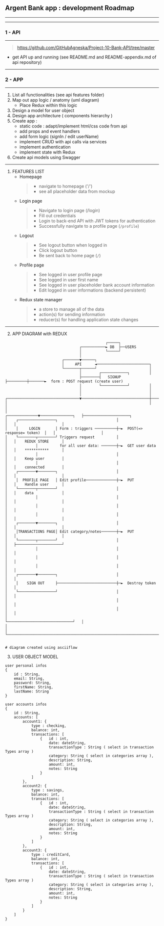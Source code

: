 ##  Argent Bank app : development Roadmap
---

---
### 1 - API
---
 > https://github.com/GitHubAgneska/Project-10-Bank-API/tree/master
- get API up and running (see README.md and README-appendix.md of api repository)

---
### 2 - APP
---
1. List all functionalities (see api features folder)
2. Map out app logic / anatomy (uml diagram)
   + Place Redux within this logic
3. Design a model for user object
4. Design app architecture ( components hierarchy )
5. Create app : 
    - static code : adapt/implement html/css code from api 
    - add props and event handlers
    - add form logic (signIn / edit userName)
    - implement CRUD with api calls via services
    - implement authentication
    - implement state with Redux
6. Create api models using Swagger

---
1. FEATURES LIST
    - Homepage
        > - navigate to homepage ('/')
        > - see all placeholder data from mockup
    - Login page
        > - Navigate to login page (/login)
        > - Fill out credentials
        > - Login to back-end API with JWT tokens for authentication
        > - Successfully navigate to a profile page (`/profile`)
    - Logout
        > - See logout button when logged in
        > - Click logout button
        > - Be sent back to home page (`/`)
    - Profile page
        > - See logged in user profile page
        > - See logged in user first name
        > - See logged in user placeholder bank account information
        > - Edit logged in user informations (backend persistent)
    - Redux state manager
        > - a store to manage all of the data
        > - action(s) for sending information
        > - reducer(s) for handling application state changes
---

2. APP DIAGRAM with REDUX
```
                                              ┌─────┐
                                  ┌───────────► DB  ├──USERS
                                  │           └─────┘
                                  │
                          ┌───────▼──────┐
                          │     API      ◄────────────────────────┐
                          └───────┬──────┘                        │
                                  │        ┌────────────┐         │
                                  ├────────┤   SIGNUP   ├─────────┼───────►  form : POST request (create user)
                                  │        └────────────┘         │
                                  │                               │
                                  │                               │
┌─────────────────────────────────▼───────────────────────────────┼───────────────────┐
│                                                                 │                   │
│                                                  ┌──────────────▼───────────────┐   ├─────────────────────┐
│    ┌─────────────────┐                           │                              │   │                     │
│    │     LOGIN       │ Form : triggers ──────────┼─►  POST(=> response= token)  │   │                     │
│    └────────┬────────┘ Triggers request          │                              │   │    REDUX STORE      │
│             │          for all user data: ───────┼─►  GET user data             │   │    ***********      │
│             │                                    │                              │   │    Keep user        │
│             │                                    │                              │   │    connected        │
│    ┌────────▼────────┐                           │                              │   │                     │
│    │  PROFILE PAGE   │ Edit profile──────────────┼─►  PUT                       │   │    Handle user      │
│    └────────┬────────┘                           │                              │   │    data             │
│             │                                    │                              │   │                     │
│             │                                    │                              │   │                     │
│             │                                    │                              │   │                     │
│    ┌────────▼────────┐                           │                              │   │                     │
│    │TRANSACTIONS PAGE│ Edit category/notes───────┼─►  PUT                       │   │                     │
│    └────────┬────────┘                           │                              │   ├─────────────────────┘
│             │                                    │                              │   │
│             │                                    │                              │   │
│             │                                    │                              │   │
│    ┌────────▼────────┐                           │                              │   │
│    │    SIGN OUT     ├───────────────────────────┼─►  Destroy token             │   │
│    └─────────────────┘                           │                              │   │
│                                                  │                              │   │
│                                                  │                              │   │
│                                                  └──────────────────────────────┘   │
│                                                                                     │
└─────────────────────────────────────────────────────────────────────────────────────┘


# diagram created using asciiflow
```

3. USER OBJECT MODEL

````
user personal infos
{
    id : String,
    email: String,
    password: String,
    firstName: String,
    lastName: String
}

user accounts infos
{
    id : String,
    accounts: [
        account1: {
            type : checking,
            balance: int,
            transactions: [
                {   id : int,
                    date: dateString,
                    transactionType : String ( select in transaction Types array )
                    category: String ( select in categories array ),
                    description: String,
                    amount: int,
                    notes: String
                }
            ]
        },
        account2: {
            type : savings,
            balance: int,
            transactions: [
                {   id : int,
                    date: dateString,
                    transactionType : String ( select in transaction Types array )
                    category: String ( select in categories array ),
                    description: String,
                    amount: int,
                    notes: String
                }
            ]
        },
        account3: {
            type : creditCard,
            balance: int,
            transactions: [
                {   id : int,
                    date: dateString,
                    transactionType : String ( select in transaction Types array )
                    category: String ( select in categories array ),
                    description: String,
                    amount: int,
                    notes: String
                }
            ]
        }
    ]
}


````





